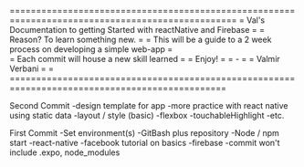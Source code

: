 
=================================================================================================
=			Val's Documentation to getting Started with reactNative and Firebase				=
=			Reason? To learn something new.														=
=			This will be a guide to a 2 week process on developing a simple web-app				=	
=			Each commit will house a new skill learned											=
=			Enjoy!																				=
=			-																					=
=			Valmir Verbani																		=
= ===============================================================================================

Second Commit
-design template for app
	-more practice with react native using static data
		-layout / style (basic)
			-flexbox
			-touchableHighlight
			-etc.
			
First Commit
-Set environment(s)
	-GitBash plus repository 
	-Node / npm start
	-react-native
		-facebook tutorial on basics
	-firebase
	-commit won't include .expo, node_modules

